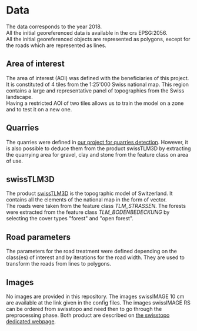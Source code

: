 # Data
The data corresponds to the year 2018. <br>
All the initial georeferenced data is available in the crs EPSG:2056. <br>
All the initial georeferenced objects are represented as polygons, except for the roads which are represented as lines. <br>

## Area of interest
The area of interest (AOI) was defined with the beneficiaries of this project. It is constituted of 4 tiles from the 1:25'000 Swiss national map. This region contains a large and representative panel of topographies from the Swiss landscape. <br>
Having a restricted AOI of two tiles allows us to train the model on a zone and to test it on a new one.

## Quarries
The quarries were defined in [our project for quarries detection](https://github.com/swiss-territorial-data-lab/proj-dqry). However, it is also possible to deduce them from the product swissTLM3D by extracting the quarrying area for gravel, clay and stone from the feature class on area of use.

## swissTLM3D
The product [swissTLM3D](https://www.swisstopo.admin.ch/en/geodata/landscape/tlm3d.html) is the topographic model of Switzerland. It contains all the elements of the national map in the form of vector. <br>
The roads were taken from the feature class *TLM_STRASSEN*. The forests were extracted from the feature class *TLM_BODENBEDECKUNG* by selecting the cover types "forest" and "open forest".

## Road parameters
The parameters for the road treatment were defined depending on the class(es) of interest and by iterations for the road width. They are used to transform the roads from lines to polygons.

## Images
No images are provided in this repository. The images swissIMAGE 10 cm are available at the link given in the config files. The images swissIMAGE RS can be ordered from swisstopo and need then to go through the preprocessing phase. Both product are described on [the swisstopo dedicated webpage](https://www.swisstopo.admin.ch/en/geodata/images/ortho.html).


